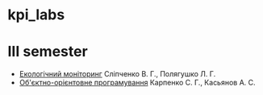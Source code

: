 # kpi_labs
<h1>III semester</h1>
<ul>
  <li>
    <a href=https://github.com/qqlexa/kpi_labs/tree/main/ecological_monitoring>Екологічний моніторинг</a> Сліпченко В. Г., Полягушко Л. Г.
  </li>
  <li>
    <a href=https://github.com/qqlexa/kpi_labs/tree/main/oop>Об'єктно-орієнтовне програмування</a> Карпенко С. Г., Касьянов А. С.
  </li>
  
</ul>
